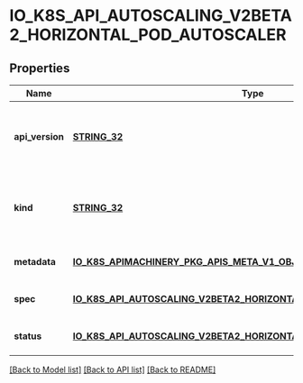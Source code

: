 # IO_K8S_API_AUTOSCALING_V2BETA2_HORIZONTAL_POD_AUTOSCALER

## Properties
Name | Type | Description | Notes
------------ | ------------- | ------------- | -------------
**api_version** | [**STRING_32**](STRING_32.md) | APIVersion defines the versioned schema of this representation of an object. Servers should convert recognized schemas to the latest internal value, and may reject unrecognized values. More info: https://git.k8s.io/community/contributors/devel/sig-architecture/api-conventions.md#resources | [optional] [default to null]
**kind** | [**STRING_32**](STRING_32.md) | Kind is a string value representing the REST resource this object represents. Servers may infer this from the endpoint the client submits requests to. Cannot be updated. In CamelCase. More info: https://git.k8s.io/community/contributors/devel/sig-architecture/api-conventions.md#types-kinds | [optional] [default to null]
**metadata** | [**IO_K8S_APIMACHINERY_PKG_APIS_META_V1_OBJECT_META**](io.k8s.apimachinery.pkg.apis.meta.v1.ObjectMeta.md) |  | [optional] [default to null]
**spec** | [**IO_K8S_API_AUTOSCALING_V2BETA2_HORIZONTAL_POD_AUTOSCALER_SPEC**](io.k8s.api.autoscaling.v2beta2.HorizontalPodAutoscalerSpec.md) |  | [optional] [default to null]
**status** | [**IO_K8S_API_AUTOSCALING_V2BETA2_HORIZONTAL_POD_AUTOSCALER_STATUS**](io.k8s.api.autoscaling.v2beta2.HorizontalPodAutoscalerStatus.md) |  | [optional] [default to null]

[[Back to Model list]](../README.md#documentation-for-models) [[Back to API list]](../README.md#documentation-for-api-endpoints) [[Back to README]](../README.md)


